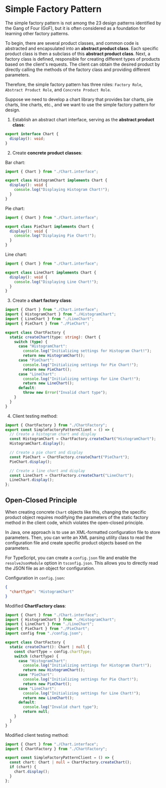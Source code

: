 # Simple Factory Pattern

The simple factory pattern is not among the 23 design patterns identified by the Gang of Four (GoF), but it is often considered as a foundation for learning other factory patterns.

To begin, there are several product classes, and common code is abstracted and encapsulated into an **abstract product class**. Each specific product class is then a subclass of this **abstract product class**. Next, a factory class is defined, responsible for creating different types of products based on the client's requests. The client can obtain the desired product by directly calling the methods of the factory class and providing different parameters.

Therefore, the simple factory pattern has three roles: `Factory Role`, `Abstract Product Role`, and `Concrete Product Role`.

Suppose we need to develop a chart library that provides bar charts, pie charts, line charts, etc., and we want to use the simple factory pattern for design.

1. Establish an abstract chart interface, serving as the **abstract product class**:

```ts
export interface Chart {
  display(): void;
}
```

2. Create **concrete product classes**:

Bar chart:

```ts
import { Chart } from "./Chart.interface";

export class HistogramChart implements Chart {
  display(): void {
    console.log("Displaying Histogram Chart!");
  }
}
```

Pie chart:

```ts
import { Chart } from "./Chart.interface";

export class PieChart implements Chart {
  display(): void {
    console.log("Displaying Pie Chart!");
  }
}
```

Line chart:

```ts
import { Chart } from "./Chart.interface";

export class LineChart implements Chart {
  display(): void {
    console.log("Displaying Line Chart!");
  }
}
```

3. Create a **chart factory class**:

```ts
import { Chart } from "./Chart.interface";
import { HistogramChart } from "./HistogramChart";
import { LineChart } from "./LineChart";
import { PieChart } from "./PieChart";

export class ChartFactory {
  static createChart(type: string): Chart {
    switch (type) {
      case "HistogramChart":
        console.log("Initializing settings for Histogram Chart!");
        return new HistogramChart();
      case "PieChart":
        console.log("Initializing settings for Pie Chart!");
        return new PieChart();
      case "LineChart":
        console.log("Initializing settings for Line Chart!");
        return new LineChart();
      default:
        throw new Error("Invalid chart type");
    }
  }
}
```

4. Client testing method:

```ts
import { ChartFactory } from "./ChartFactory";
export const SimpleFactoryPatternClient = () => {
  // Create a histogram chart and display
  const HistogramChart = ChartFactory.createChart("HistogramChart");
  HistogramChart.display();

  // Create a pie chart and display
  const PieChart = ChartFactory.createChart("PieChart");
  PieChart.display();

  // Create a line chart and display
  const LineChart = ChartFactory.createChart("LineChart");
  LineChart.display();
};
```

## Open-Closed Principle

When creating concrete `Chart` objects like this, changing the specific product object requires modifying the parameters of the static factory method in the client code, which violates the open-closed principle.

In Java, one approach is to use an XML-formatted configuration file to store parameters. Then, you can write an XML parsing utility class to read the configuration file and create specific product objects based on the parameters.

For TypeScript, you can create a `config.json` file and enable the `resolveJsonModule` option in `tsconfig.json`. This allows you to directly read the JSON file as an object for configuration.

Configuration in `config.json`:

```json
{
  "chartType": "HistogramChart"
}
```

Modified **ChartFactory class**:

```ts
import { Chart } from "./Chart.interface";
import { HistogramChart } from "./HistogramChart";
import { LineChart } from "./LineChart";
import { PieChart } from "./PieChart";
import config from "./config.json";

export class ChartFactory {
  static createChart(): Chart | null {
    const chartType = config.chartType;
    switch (chartType) {
      case "HistogramChart":
        console.log("Initializing settings for Histogram Chart!");
        return new HistogramChart();
      case "PieChart":
        console.log("Initializing settings for Pie Chart!");
        return new PieChart();
      case "LineChart":
        console.log("Initializing settings for Line Chart!");
        return new LineChart();
      default:
        console.log("Invalid chart type");
        return null;
    }
  }
}
```

Modified client testing method:

```ts
import { Chart } from "./Chart.interface";
import { ChartFactory } from "./ChartFactory";

export const SimpleFactoryPatternClient = () => {
  const chart: Chart | null = ChartFactory.createChart();
  if (chart) {
    chart.display();
  }
};
```
